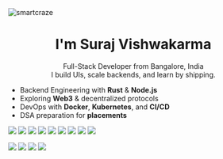 <img src="https://komarev.com/ghpvc/?username=smartcraze&label=Profile%20views&color=0e75b6&style=flat" alt="smartcraze" />
<h1 align="center">I'm Suraj Vishwakarma</h1>

<p align="center">
  Full-Stack Developer from Bangalore, India<br/>
  I build UIs, scale backends, and learn by shipping.
</p>

- Backend Engineering with **Rust** & **Node.js**
- Exploring **Web3** & decentralized protocols
- DevOps with **Docker**, **Kubernetes**, and **CI/CD**
- DSA preparation for **placements**

  
<p >
  
  <img src="https://img.shields.io/badge/React-20232A?style=flat&logo=react" />
  <img src="https://img.shields.io/badge/Next.js-000?style=flat&logo=nextdotjs" />
  <img src="https://img.shields.io/badge/TailwindCSS-38B2AC?style=flat&logo=tailwind-css&logoColor=white" />
  <img src="https://img.shields.io/badge/Node.js-339933?style=flat&logo=nodedotjs&logoColor=white" />
  <img src="https://img.shields.io/badge/Rust-000000?style=flat&logo=rust" />
  <img src="https://img.shields.io/badge/Docker-2496ED?style=flat&logo=docker" />
  <img src="https://img.shields.io/badge/PostgreSQL-4169E1?style=flat&logo=postgresql" />
  <img src="https://img.shields.io/badge/MongoDB-4EA94B?style=flat&logo=mongodb" />
  <img src="https://img.shields.io/badge/GitHub-181717?style=flat&logo=github" />
</p>

<p >
  <a href="https://smartcraze.online"><img src="https://img.shields.io/badge/Portfolio-000?style=flat&logo=google-chrome&logoColor=white" /></a>
  <a href="https://linkedin.com/in/surajv354"><img src="https://img.shields.io/badge/LinkedIn-0077B5?style=flat&logo=linkedin&logoColor=white" /></a>
  <a href="https://x.com/surajv354"><img src="https://img.shields.io/badge/X-000?style=flat&logo=x&logoColor=white" /></a>
  <a href="https://youtube.com/@smartcraze17"><img src="https://img.shields.io/badge/YouTube-FF0000?style=flat&logo=youtube&logoColor=white" /></a>
</p>
